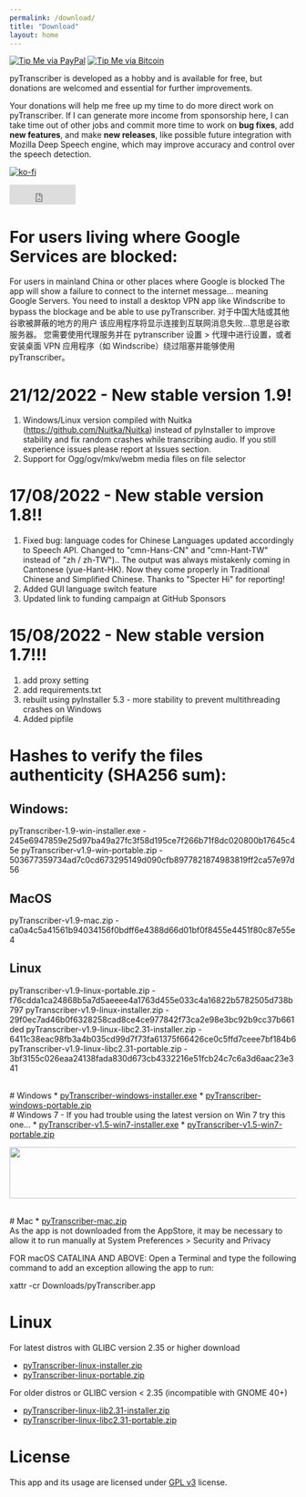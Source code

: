 ```yaml
---
permalink: /download/
title: "Download"
layout: home
---
```

[![Tip Me via PayPal](https://img.shields.io/badge/PayPal-tip%20me-1462ab.svg?logo=paypal)](https://www.paypal.com/cgi-bin/webscr?cmd=_donations&business=YHB854YHPJCU8&item_name=Donation+pyTranscriber&currency_code=BRL)
[![Tip Me via Bitcoin](https://img.shields.io/badge/Bitcoin%20Lightning-tip%20me-f7931a.svg?logo=lightning)](https://github.com/raryelcostasouza/pyTranscriber/raw/master/doc/lightning.jpeg)

pyTranscriber is developed as a hobby and is available for free, but donations are welcomed and essential for further improvements.

Your donations will help me free up my time to do more direct work on pyTranscriber. If I can generate more income from sponsorship here, I can take time out of other jobs and commit more time to work on <b>bug fixes</b>, add <b>new features</b>, and make <b>new releases</b>, like possible future integration with Mozilla Deep Speech engine, which may improve accuracy and control over the speech detection.

[![ko-fi](https://ko-fi.com/img/githubbutton_sm.svg)](https://ko-fi.com/A0A6AIR3D)
<iframe src="https://github.com/sponsors/raryelcostasouza/button" title="Sponsor raryelcostasouza" height="35" width="116" style="border: 0;"></iframe>

# For users living where Google Services are blocked:

For users in mainland China or other places where Google is blocked
The app will show a failure to connect to the internet message... meaning Google Servers.
You need to install a desktop VPN app like Windscribe to bypass the blockage and be able to use pyTranscriber.
对于中国大陆或其他谷歌被屏蔽的地方的用户
该应用程序将显示连接到互联网消息失败...意思是谷歌服务器。
您需要使用代理服务并在 pytranscriber 设置 > 代理中进行设置，或者安装桌面 VPN 应用程序（如 Windscribe）绕过阻塞并能够使用 pyTranscriber。

# 21/12/2022 - New stable version 1.9!
1. Windows/Linux version compiled with Nuitka (https://github.com/Nuitka/Nuitka) instead of pyInstaller to improve stability and fix random crashes while transcribing audio. If you still experience issues please report at Issues section.
2. Support for Ogg/ogv/mkv/webm media files on file selector


# 17/08/2022 - New stable version 1.8!!
1. Fixed bug: language codes for Chinese Languages updated accordingly to Speech API. Changed to "cmn-Hans-CN" and "cmn-Hant-TW" instead of "zh / zh-TW").. The output was always mistakenly coming in Cantonese (yue-Hant-HK). Now they come properly in Traditional Chinese and Simplified Chinese. Thanks to "Specter Hi" for reporting!
2. Added GUI language switch feature
3. Updated link to funding campaign at GitHub Sponsors

# 15/08/2022 - New stable version 1.7!!!
1. add proxy setting
2. add requirements.txt
3. rebuilt using pyInstaller 5.3 - more stability to prevent multithreading crashes on Windows
4. Added pipfile

# Hashes to verify the files authenticity (SHA256 sum):

## Windows:

pyTranscriber-1.9-win-installer.exe - 245e6947859e25d97ba49a27fc3f58d195ce7f266b71f8dc020800b17645c45e
pyTranscriber-v1.9-win-portable.zip - 503677359734ad7c0cd673295149d090cfb8977821874983819ff2ca57e97d56

## MacOS

pyTranscriber-v1.9-mac.zip - ca0a4c5a41561b94034156f0bdff6e4388d66d01bf0f8455e4451f80c87e55e4

## Linux

pyTranscriber-v1.9-linux-portable.zip - f76cdda1ca24868b5a7d5aeeee4a1763d455e033c4a16822b5782505d738b797
pyTranscriber-v1.9-linux-installer.zip - 29f0ec7ad46b0f6328258cad8ce4ce977842f73ca2e98e3bc92b9cc37b661ded
pyTranscriber-v1.9-linux-libc2.31-installer.zip - 6411c38eac98fb3a4b035cd99d7f73fa61375f66426ce0c5ffd7ceee7bf184b6
pyTranscriber-v1.9-linux-libc2.31-portable.zip - 3bf3155c026eaa24138fada830d673cb4332216e51fcb24c7c6a3d6aac23e341

<br>
# Windows
  * <a href="https://github.com/raryelcostasouza/pyTranscriber/releases/download/v1.9/pyTranscriber-1.9-win-installer.exe">pyTranscriber-windows-installer.exe</a>
  * <a href="https://github.com/raryelcostasouza/pyTranscriber/releases/download/v1.9/pyTranscriber-1.9-win-portable.zip">pyTranscriber-windows-portable.zip</a>

<br>
# Windows 7 - If you had trouble using the latest version on Win 7 try this one...
  * <a href="https://github.com/raryelcostasouza/pyTranscriber/releases/download/v1.5-stable/pyTranscriber-v1.5-win7-installer.exe">pyTranscriber-v1.5-win7-installer.exe</a>
  * <a href="https://github.com/raryelcostasouza/pyTranscriber/releases/download/v1.5-stable/pyTranscriber-v1.5-win7-portable.zip">pyTranscriber-v1.5-win7-portable.zip</a>

<a href="https://s.click.aliexpress.com/e/_DEhY1iR?bz=725*90" target="_parent"><img width="725" height="90" src="//ae01.alicdn.com/kf/H1e303fdae72d4e4e9e7eafdcc327314ci.png" /></a>

<br>
# Mac
  * <a href="https://github.com/raryelcostasouza/pyTranscriber/releases/download/v1.9/pyTranscriber-v1.9-mac.zip">pyTranscriber-mac.zip</a>

<br>
As the app is not downloaded from the AppStore, it may be necessary to allow it to run manually at
System Preferences > Security and Privacy

FOR macOS CATALINA AND ABOVE:
Open a Terminal and type the following command to add an exception allowing the app to run:

xattr -cr Downloads/pyTranscriber.app

  
# Linux 

For latest distros with GLIBC version 2.35 or higher download

* <a href="https://github.com/raryelcostasouza/pyTranscriber/releases/download/v1.9/pyTranscriber-v1.9-linux-installer.zip">pyTranscriber-linux-installer.zip</a>
* <a href="https://github.com/raryelcostasouza/pyTranscriber/releases/download/v1.9/pyTranscriber-v1.9-linux-portable.zip">pyTranscriber-linux-portable.zip</a>

For older distros or GLIBC version < 2.35 (incompatible with GNOME 40+)
  
* <a href="https://github.com/raryelcostasouza/pyTranscriber/releases/download/v1.9/pyTranscriber-v1.9-linux-libc2.31-installer.zip">pyTranscriber-linux-lib2.31-installer.zip</a>
* <a href="https://github.com/raryelcostasouza/pyTranscriber/releases/download/v1.9/pyTranscriber-v1.9-linux-libc2.31-portable.zip">pyTranscriber-linux-libc2.31-portable.zip</a>



# License

This app and its usage are licensed under <a href="https://www.gnu.org/licenses/gpl-3.0.en.html">GPL v3</a> license.
